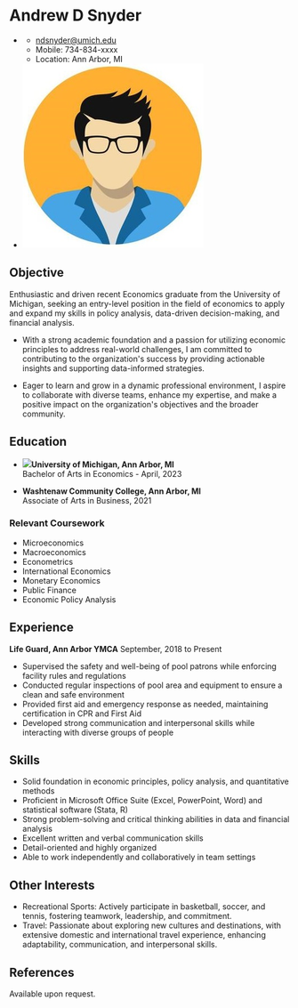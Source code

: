 # Andrew D Snyder

- 
  - [ndsnyder@umich.edu](mailto:ndsnyder@umich.edu)
  - Mobile: 734-834-xxxx
  - Location: Ann Arbor, MI
- ![](avatar-man.jpg)

## Objective

Enthusiastic and driven recent Economics graduate from the University of Michigan, seeking an entry-level position in the field of economics to apply and expand my skills in policy analysis, data-driven decision-making, and financial analysis. 

- With a strong academic foundation and a passion for utilizing economic principles to address real-world challenges, I am committed to contributing to the organization's success by providing actionable insights and supporting data-informed strategies. 

- Eager to learn and grow in a dynamic professional environment, I aspire to collaborate with diverse teams, enhance my expertise, and make a positive impact on the organization's objectives and the broader community.

## Education

- ![](https://upload.wikimedia.org/wikipedia/commons/thumb/f/fb/Michigan_Wolverines_logo.svg/px-Michigan_Wolverines_logo.svg.png)**University of Michigan, Ann Arbor, MI**  
Bachelor of Arts in Economics - April, 2023

- **Washtenaw Community College, Ann Arbor, MI**  
Associate of Arts in Business, 2021

### Relevant Coursework
- Microeconomics
- Macroeconomics
- Econometrics
- International Economics
- Monetary Economics
- Public Finance
- Economic Policy Analysis

## Experience

**Life Guard, Ann Arbor YMCA**
September, 2018 to Present
- Supervised the safety and well-being of pool patrons while enforcing facility rules and regulations
- Conducted regular inspections of pool area and equipment to ensure a clean and safe environment
- Provided first aid and emergency response as needed, maintaining certification in CPR and First Aid
- Developed strong communication and interpersonal skills while interacting with diverse groups of people

## Skills
- Solid foundation in economic principles, policy analysis, and quantitative methods
- Proficient in Microsoft Office Suite (Excel, PowerPoint, Word) and statistical software (Stata, R)
- Strong problem-solving and critical thinking abilities in data and financial analysis
- Excellent written and verbal communication skills
- Detail-oriented and highly organized
- Able to work independently and collaboratively in team settings

## Other Interests
- Recreational Sports: Actively participate in basketball, soccer, and tennis, fostering teamwork, leadership, and commitment.
- Travel: Passionate about exploring new cultures and destinations, with extensive domestic and international travel experience, enhancing adaptability, communication, and interpersonal skills.

## References

Available upon request.
